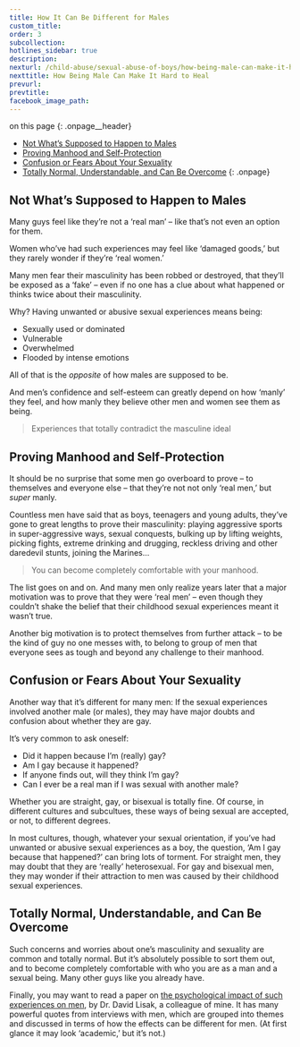 ```yaml
---
title: How It Can Be Different for Males
custom_title:
order: 3
subcollection:
hotlines_sidebar: true
description:
nexturl: /child-abuse/sexual-abuse-of-boys/how-being-male-can-make-it-hard-to-heal/
nexttitle: How Being Male Can Make It Hard to Heal
prevurl:
prevtitle:
facebook_image_path:
---
```



on this page
{: .onpage__header}

* [Not What’s Supposed to Happen to Males](#not-whats-supposed-to-happen-to-males)
* [Proving Manhood and Self-Protection](#proving-manhood-and-self-protection)
* [Confusion or Fears About Your Sexuality](#confusion-or-fears-about-your-sexuality)
* [Totally Normal, Understandable, and Can Be Overcome](#totally-normal-understandable-and-can-be-overcome)
{: .onpage}

## Not What’s Supposed to Happen to Males

Many guys feel like they’re not a ‘real man’ – like that’s not even an option for them.

Women who’ve had such experiences may feel like ‘damaged goods,’ but they rarely wonder if they’re ‘real women.’

Many men fear their masculinity has been robbed or destroyed, that they’ll be exposed as a ‘fake’ – even if no one has a clue about what happened or thinks twice about their masculinity.

Why? Having unwanted or abusive sexual experiences means being:

* Sexually used or dominated
* Vulnerable
* Overwhelmed
* Flooded by intense emotions


All of that is the *opposite* of how males are supposed to be.

And men’s confidence and self-esteem can greatly depend on how ‘manly’ they feel, and how manly they believe other men and women see them as being.

> Experiences that totally contradict the masculine ideal

## Proving Manhood and Self-Protection

It should be no surprise that some men go overboard to prove – to themselves and everyone else – that they’re not not only ‘real men,’ but *super* manly.

Countless men have said that as boys, teenagers and young adults, they’ve gone to great lengths to prove their masculinity: playing aggressive sports in super-aggressive ways, sexual conquests, bulking up by lifting weights, picking fights, extreme drinking and drugging, reckless driving and other daredevil stunts, joining the Marines…

> You can become completely comfortable with your manhood.

The list goes on and on. And many men only realize years later that a major motivation was to prove that they were ‘real men’ – even though they couldn’t shake the belief that their childhood sexual experiences meant it wasn’t true.

Another big motivation is to protect themselves from further attack – to be the kind of guy no one messes with, to belong to group of men that everyone sees as tough and beyond any challenge to their manhood.

## Confusion or Fears About Your Sexuality

Another way that it’s different for many men: If the sexual experiences involved another male (or males), they may have major doubts and confusion about whether they are gay.

It’s very common to ask oneself:

* Did it happen because I’m (really) gay?
* Am I gay because it happened?
* If anyone finds out, will they think I’m gay?
* Can I ever be a real man if I was sexual with another male?


Whether you are straight, gay, or bisexual is totally fine. Of course, in different cultures and subcultues, these ways of being sexual are accepted, or not, to different degrees.

In most cultures, though, whatever your sexual orientation, if you’ve had unwanted or abusive sexual experiences as a boy, the question, ‘Am I gay because that happened?’ can bring lots of torment. For straight men, they may doubt that they are ‘really’ heterosexual. For gay and bisexual men, they may wonder if their attraction to men was caused by their childhood sexual experiences.

## Totally Normal, Understandable, and Can Be Overcome

Such concerns and worries about one’s masculinity and sexuality are common and totally normal. But it’s absolutely possible to sort them out, and to become completely comfortable with who you are as a man and a sexual being. Many other guys like you already have.

Finally, you may want to read a paper on [the psychological impact of such experiences on men](/pdf/Lisak_Interviews.pdf), by Dr. David Lisak, a colleague of mine. It has many powerful quotes from interviews with men, which are grouped into themes and discussed in terms of how the effects can be different for men. (At first glance it may look ‘academic,’ but it’s not.)